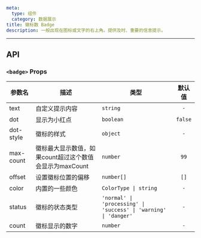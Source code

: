 ```yaml
meta:
  type: 组件
  category: 数据展示
title: 徽标数 Badge
description: 一般出现在图标或文字的右上角。提供及时、重要的信息提示。
```
---

<!--@include: ./__demo__/basic.md-->

<!--@include: ./__demo__/alone.md-->

<!--@include: ./__demo__/dot.md-->

<!--@include: ./__demo__/text.md-->

<!--@include: ./__demo__/max.md-->

<!--@include: ./__demo__/status.md-->

<!--@include: ./__demo__/color.md-->

## API


### `<badge>` Props

|参数名|描述|类型|默认值|
|---|---|---|:---:|
|text|自定义提示内容|`string`|`-`|
|dot|显示为小红点|`boolean`|`false`|
|dot-style|徽标的样式|`object`|`-`|
|max-count|徽标最大显示数值，如果count超过这个数值会显示为maxCount|`number`|`99`|
|offset|设置徽标位置的偏移|`number[]`|`[]`|
|color|内置的一些颜色|`ColorType \| string`|`-`|
|status|徽标的状态类型|`'normal' \| 'processing' \| 'success' \| 'warning' \| 'danger'`|`-`|
|count|徽标显示的数字|`number`|`-`|


